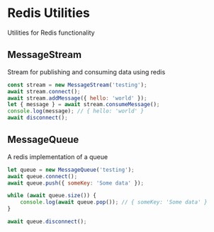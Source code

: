 # Redis Utilities

Utilities for Redis functionality

## MessageStream

Stream for publishing and consuming data using redis

```js
const stream = new MessageStream('testing');
await stream.connect();
await stream.addMessage({ hello: 'world' });
let { message } = await stream.consumeMessage();
console.log(message); // { hello: 'world' }
await disconnect();
```

## MessageQueue

A redis implementation of a queue

```js
let queue = new MessageQueue('testing');
await queue.connect();
await queue.push({ someKey: 'Some data' });

while (await queue.size()) {
    console.log(await queue.pop()); // { someKey: 'Some data' }
}

await queue.disconnect();
```

